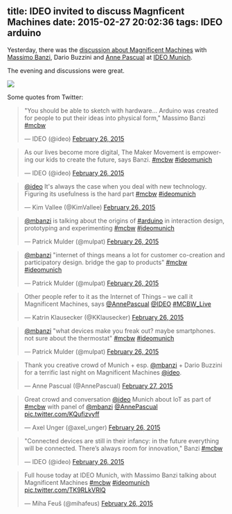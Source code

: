 title: IDEO invited to discuss Magnficent Machines
date: 2015-02-27 20:02:36
tags: IDEO arduino
---
Yesterday, there was the [discussion about Magnificent Machines](http://www.mcbw.de/en/mcbw-2015/program/list/details/event/zu-gast-bei-ideo-magnificent-machines.html) with [Massimo Banzi](http://www.massimobanzi.com/about/), Dario Buzzini and [Anne Pascual](https://twitter.com/AnnePascual)  at [IDEO Munich](http://www.ideo.com/de/).

The evening and discussions were great.

<img src="/images/s_ideo_evening-fs8.png" />

Some quotes from Twitter:

<blockquote class="twitter-tweet" lang="en"><p>&quot;You should be able to sketch with hardware... Arduino was created for people to put their ideas into physical form,&quot; Massimo Banzi <a href="https://twitter.com/hashtag/mcbw?src=hash">#mcbw</a></p>&mdash; IDEO (@ideo) <a href="https://twitter.com/ideo/status/571001247710359552">February 26, 2015</a></blockquote>
<script async src="//platform.twitter.com/widgets.js" charset="utf-8"></script>



<blockquote class="twitter-tweet" lang="en"><p>As our lives become more digital, The Maker Movement is empowering our kids to create the future, says Banzi. <a href="https://twitter.com/hashtag/mcbw?src=hash">#mcbw</a> <a href="https://twitter.com/hashtag/ideomunich?src=hash">#ideomunich</a></p>&mdash; IDEO (@ideo) <a href="https://twitter.com/ideo/status/571003598680633344">February 26, 2015</a></blockquote>

<blockquote class="twitter-tweet" lang="en"><p><a href="https://twitter.com/ideo">@ideo</a> It&#39;s always the case when you deal with new technology. Figuring its usefulness is the hard part <a href="https://twitter.com/hashtag/mcbw?src=hash">#mcbw</a> <a href="https://twitter.com/hashtag/ideomunich?src=hash">#ideomunich</a></p>&mdash; Kim Vallee (@KimVallee) <a href="https://twitter.com/KimVallee/status/571009932985806848">February 26, 2015</a></blockquote>

<blockquote class="twitter-tweet" lang="en"><p><a href="https://twitter.com/mbanzi">@mbanzi</a> is talking about the origins of <a href="https://twitter.com/hashtag/arduino?src=hash">#arduino</a> in interaction design, prototyping and experimenting <a href="https://twitter.com/hashtag/mcbw?src=hash">#mcbw</a> <a href="https://twitter.com/hashtag/ideomunich?src=hash">#ideomunich</a></p>&mdash; Patrick Mulder (@mulpat) <a href="https://twitter.com/mulpat/status/571000121510514689">February 26, 2015</a></blockquote>

<blockquote class="twitter-tweet" lang="en"><p><a href="https://twitter.com/mbanzi">@mbanzi</a> &quot;internet of things means a lot for customer co-creation and participatory design. bridge the gap to products&quot; <a href="https://twitter.com/hashtag/mcbw?src=hash">#mcbw</a> <a href="https://twitter.com/hashtag/ideomunich?src=hash">#ideomunich</a></p>&mdash; Patrick Mulder (@mulpat) <a href="https://twitter.com/mulpat/status/571004056325521408">February 26, 2015</a></blockquote>

<blockquote class="twitter-tweet" lang="en"><p>Other people refer to it as the Internet of Things – we call it Magnificent Machines, says <a href="https://twitter.com/AnnePascual">@AnnePascual</a> <a href="https://twitter.com/ideo">@IDEO</a> <a href="https://twitter.com/hashtag/MCBW_Live?src=hash">#MCBW_Live</a></p>&mdash; Katrin Klausecker (@KKlausecker) <a href="https://twitter.com/KKlausecker/status/570997530265137153">February 26, 2015</a></blockquote>

<blockquote class="twitter-tweet" lang="en"><p><a href="https://twitter.com/mbanzi">@mbanzi</a> &quot;what devices make you freak out? maybe smartphones. not sure about the thermostat&quot; <a href="https://twitter.com/hashtag/mcbw?src=hash">#mcbw</a> <a href="https://twitter.com/hashtag/ideomunich?src=hash">#ideomunich</a></p>&mdash; Patrick Mulder (@mulpat) <a href="https://twitter.com/mulpat/status/570997398304137216">February 26, 2015</a></blockquote>

<blockquote class="twitter-tweet" lang="en"><p>Thank you creative crowd of Munich + esp. <a href="https://twitter.com/mbanzi">@mbanzi</a> + Dario Buzzini for a terrific last night on Magnificent Machines <a href="https://twitter.com/ideo">@ideo</a>.</p>&mdash; Anne Pascual (@AnnePascual) <a href="https://twitter.com/AnnePascual/status/571274073097043968">February 27, 2015</a></blockquote>

<blockquote class="twitter-tweet" lang="en"><p>Great crowd and conversation <a href="https://twitter.com/ideo">@ideo</a> Munich about IoT as part of <a href="https://twitter.com/hashtag/mcbw?src=hash">#mcbw</a> with panel of <a href="https://twitter.com/mbanzi">@mbanzi</a> <a href="https://twitter.com/AnnePascual">@AnnePascual</a> <a href="http://t.co/KQufizvyff">pic.twitter.com/KQufizvyff</a></p>&mdash; Axel Unger (@axel_unger) <a href="https://twitter.com/axel_unger/status/571003085956317184">February 26, 2015</a></blockquote>

<blockquote class="twitter-tweet" lang="en"><p>&quot;Connected devices are still in their infancy: in the future everything will be connected. There’s always room for innovation,&quot; Banzi <a href="https://twitter.com/hashtag/mcbw?src=hash">#mcbw</a></p>&mdash; IDEO (@ideo) <a href="https://twitter.com/ideo/status/571006258959876096">February 26, 2015</a></blockquote>

<blockquote class="twitter-tweet" lang="en"><p>Full house today at IDEO Munich, with Massimo Banzi talking about Magnificent Machines <a href="https://twitter.com/hashtag/mcbw?src=hash">#mcbw</a> <a href="https://twitter.com/hashtag/ideomunich?src=hash">#ideomunich</a> <a href="http://t.co/TK9RLkVRlQ">pic.twitter.com/TK9RLkVRlQ</a></p>&mdash; Miha Feuš (@mihafeus) <a href="https://twitter.com/mihafeus/status/570995538713124864">February 26, 2015</a></blockquote>
